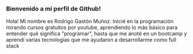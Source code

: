 ### Bienvenido a mi perfil de Github!

Hola! Mi nombre es Rodrigo Gastón Muñoz. Inicié en la programación mirando cursos gratuitos por youtube, aprendiendo lo más básico para entender qué significa "programar", hasta que me anoté en un bootcamp y aprendí varias tecnologías que me ayudaron a desarrollarme como full stack 

<!--
**RodriMunoz96/RodriMunoz96** is a ✨ _special_ ✨ repository because its `README.md` (this file) appears on your GitHub profile.

Here are some ideas to get you started:

- 🔭 I’m currently working on ...
- 🌱 I’m currently learning ...
- 👯 I’m looking to collaborate on ...
- 🤔 I’m looking for help with ...
- 💬 Ask me about ...
- 📫 How to reach me: ...
- 😄 Pronouns: ...
- ⚡ Fun fact: ...
-->
